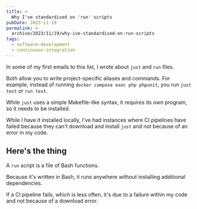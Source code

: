 ```yaml
---
title: >
  Why I've standardised on 'run' scripts
pubDate: 2023-11-19
permalink: >
  archive/2023/11/19/why-ive-standardised-on-run-scripts
tags:
  - software-development
  - continuous-integration
---
```


In some of my first emails to this list, I wrote about `just` and `run` files.

Both allow you to write project-specific aliases and commands. For example, instead of running `docker compose exec php phpunit`, you run `just test` or `run test`.

While `just` uses a simple Makefile-like syntax, it requires its own program, so it needs to be installed.

While I have it installed locally, I've had instances where CI pipelines have failed because they can't download and install `just` and not because of an error in my code.

## Here's the thing

A `run` script is a file of Bash functions.

Because it's written in Bash, it runs anywhere without installing additional dependencies.

If a CI pipeline fails, which is less often, it's due to a failure within my code and not because of a download error.
